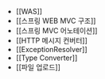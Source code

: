 - [[WAS]]
- [[스프링 WEB MVC 구조]]
- [[스프링 MVC 어노테이션]]
- [[HTTP 메시지 컨버터]]
- [[ExceptionResolver]]
- [[Type Converter]]
- [[파일 업로드]]

